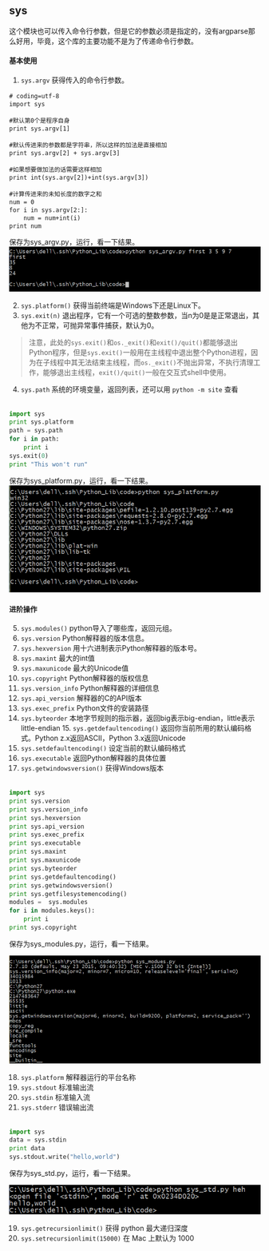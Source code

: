 ## sys

这个模块也可以传入命令行参数，但是它的参数必须是指定的，没有argparse那么好用，毕竟，这个库的主要功能不是为了传递命令行参数。

#### 基本使用
1. `sys.argv` 获得传入的命令行参数。

```
# coding=utf-8
import sys

#默认第0个是程序自身
print sys.argv[1]

#默认传进来的参数都是字符串，所以这样的加法是直接相加
print sys.argv[2] + sys.argv[3]

#如果想要做加法的话需要这样相加
print int(sys.argv[2])+int(sys.argv[3])

#计算传进来的未知长度的数字之和
num = 0
for i in sys.argv[2:]:
	num = num+int(i)
print num
```

保存为sys_argv.py，运行，看一下结果。
![sys_argv.jpg](images/sys_argv.jpg)

2. `sys.platform()` 获得当前终端是Windows下还是Linux下。
3. `sys.exit(n)` 退出程序，它有一个可选的整数参数，当n为0是是正常退出，其他为不正常，可抛异常事件捕获，默认为0。
>注意，此处的`sys.exit()`和`os._exit()`和`exit()/quit()`都能够退出Python程序，但是`sys.exit()`一般用在主线程中退出整个Python进程，因为在子线程中其无法结束主线程，而`os._exit()`不抛出异常，不执行清理工作，能够退出主线程，`exit()/quit()`一般在交互式shell中使用。
4. `sys.path` 系统的环境变量，返回列表，还可以用 `python -m site` 查看

```python

import sys
print sys.platform
path = sys.path
for i in path:
	print i
sys.exit(0)
print "This won't run"
```

保存为sys_platform.py，运行，看一下结果。
![sys_platform.jpg](images/sys_platform.jpg)

#### 进阶操作

5. `sys.modules()` python导入了哪些库，返回元组。
6. `sys.version` Python解释器的版本信息。
7. `sys.hexversion` 用十六进制表示Python解释器的版本号。
8. `sys.maxint` 最大的int值
9. `sys.maxunicode` 最大的Unicode值
10. `sys.copyright` Python解释器的版权信息
11. `sys.version_info` Python解释器的详细信息
12. `sys.api_version` 解释器的C的API版本
13. `sys.exec_prefix` Python文件的安装路径
14. `sys.byteorder` 本地字节规则的指示器，返回big表示big-endian，little表示little-endian    15. `sys.getdefaultencoding()` 返回你当前所用的默认编码格式。Python z.x返回ASCII，Python 3.x返回Unicode
16. `sys.setdefaultencoding()` 设定当前的默认编码格式
17. `sys.executable`  返回Python解释器的具体位置
18. `sys.getwindowsversion()`  获得Windows版本

```python

import sys
print sys.version
print sys.version_info
print sys.hexversion
print sys.api_version
print sys.exec_prefix
print sys.executable
print sys.maxint
print sys.maxunicode
print sys.byteorder
print sys.getdefaultencoding()
print sys.getwindowsversion()
print sys.getfilesystemencoding()
modules =  sys.modules
for i in modules.keys():
	print i
print sys.copyright
```

保存为sys_modules.py，运行，看一下结果。

![sys_modules.jpg](images/sys_modules.jpg)

18. `sys.platform` 解释器运行的平台名称
19. `sys.stdout` 标准输出流
20. `sys.stdin`  标准输入流
21. `sys.stderr` 错误输出流

```python

import sys
data = sys.stdin
print data
sys.stdout.write("hello,world")
```

保存为sys_std.py，运行，看一下结果。

![sys_std.jpg](images/sys_std.jpg)


19. `sys.getrecursionlimit()` 获得 python 最大递归深度
20. `sys.setrecursionlimit(15000)` 在 Mac 上默认为 1000
